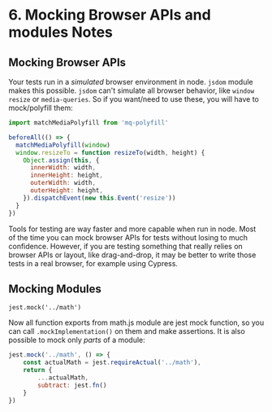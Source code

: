 # 6. Mocking Browser APIs and modules Notes

## Mocking Browser APIs
Your tests run in a *simulated* browser environment in node. `jsdom` module makes this possible. `jsdom` can't simulate all browser behavior, like `window resize` or `media-queries`. So if you want/need to use these, you will have to mock/polyfill them: 

```javascript
import matchMediaPolyfill from 'mq-polyfill'

beforeAll(() => {
  matchMediaPolyfill(window)
  window.resizeTo = function resizeTo(width, height) {
    Object.assign(this, {
      innerWidth: width,
      innerHeight: height,
      outerWidth: width,
      outerHeight: height,
    }).dispatchEvent(new this.Event('resize'))
  }
})
```

Tools for testing are way faster and more capable when run in node.
Most of the time you can mock browser APIs for tests without losing to much confidence. However, if you are testing something that really relies on browser APIs or layout, like drag-and-drop, it may be better to write those tests in a real browser, for example using Cypress.

## Mocking Modules
`jest.mock('../math')`

Now all function exports from math.js module are jest mock function, so you can call `.mockImplementation()` on them and make assertions. It is also possible to mock only *parts* of a module:

```javascript
jest.mock('../math', () => {
    const actualMath = jest.requireActual('../math'),
    return {
        ...actualMath,
        subtract: jest.fn()
    }
})
```
